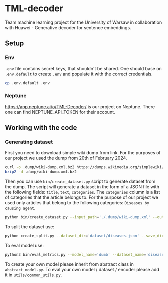 # TML-decoder

Team machine learning project for the University of Warsaw in collaboration with Huawei - Generative decoder for sentence embeddings.

## Setup

### Env

`.env` file contains secret keys, that shouldn't be shared. One should base on `.env.default` to create `.env` and populate it with the correct credentials.

```bash
cp .env.default .env
```

### Neptune

https://app.neptune.ai/o/TML-Decoder/ is our project on Neptune. There one can find NEPTUNE_API_TOKEN for their account.

## Working with the code

### Generating dataset

First you need to download simple wiki dump from link. For the purposes of our project we used the dump from 20th of February 2024.

```bash
curl -o .dump/wiki-dump.xml.bz2 https://dumps.wikimedia.org/simplewiki/20240220/simplewiki-20240220-pages-articles.xml.bz2
bzip2 -d .dump/wiki-dump.xml.bz2
```

Then you can use `bin/create_dataset.py` script to generate dataset from the dump. The script will generate a dataset in the form of a JSON file with the following fields: `title`, `text`, `categories`. The `categories` column is a list of categories that the article belongs to. For the purpose of our project we used only articles that belong to the following categories: `Diseases by causing agent`.

```bash
python bin/create_dataset.py --input_path='./.dump/wiki-dump.xml' --output_path='./dataset/diseases.json' --parent_category='Diseases by causing agent'
```

To split the dataset use:

```bash
python create_split.py --dataset_dir='dataset/diseases.json' --save_dir='dataset_split'
```

To eval model use:

```bash
python3 bin/eval_metrics.py --model_name='dumb' --dataset_name='diseases' --encoder_name='MiniLM'
```

To create your own model please inherit from abstract class in `abstract_model.py`.
To eval your own model / dataset / encoder please add it in `utils/common_utils.py`.
